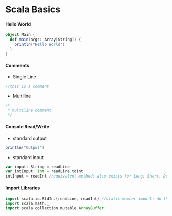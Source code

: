 # Scala Basics

#### Hello World
```scala
object Main {
  def main(args: Array[String]) {
    println("Hello World")
  }
}
```

#### Comments
- Single Line
```scala
//this is a comment
```
- Multiline
```scala
/*
 * multiline comment
 */
```

#### Console Read/Write
- standard output
```scala
println("Output")
```
- standard input
```scala
var input: String = readLine
var intInput: Int = readLine.toInt
intInput = readInt //equivalent methods also exists for Long, Short, Double, Float, Char, Byte, Boolean
```

#### Import Libraries
```scala
import scala.io.StdIn.{readLine, readInt} //static member import: do this to avoid the deprecation warning
import scala.math._
import scala.collection.mutable.ArrayBuffer

```
